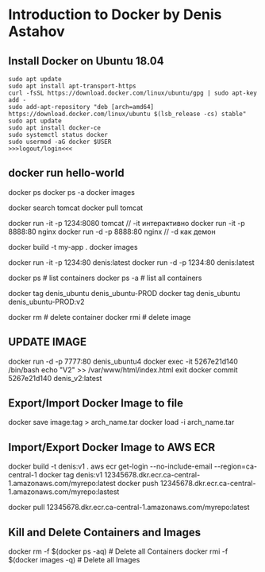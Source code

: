 # Introduction to Docker by Denis Astahov


## Install Docker on Ubuntu 18.04
```
sudo apt update
sudo apt install apt-transport-https
curl -fsSL https://download.docker.com/linux/ubuntu/gpg | sudo apt-key add -
sudo add-apt-repository "deb [arch=amd64] https://download.docker.com/linux/ubuntu $(lsb_release -cs) stable"
sudo apt update
sudo apt install docker-ce
sudo systemctl status docker
sudo usermod -aG docker $USER
>>>logout/login<<<
```

## docker run hello-world

docker ps
docker ps -a
docker images


docker search tomcat
docker pull tomcat

docker run -it -p 1234:8080 tomcat // -it интерактивно
docker run -it -p 8888:80 nginx
docker run -d -p 8888:80 nginx // -d как демон

docker build -t my-app .
docker images

docker run -it  -p 1234:80  denis:latest
docker run -d -p  1234:80  denis:latest

docker  ps     # list containers
docker  ps -a  # list all containers

docker tag denis_ubuntu denis_ubuntu-PROD
docker tag denis_ubuntu denis_ubuntu-PROD:v2

docker rm   # delete container
docker rmi  # delete image

## UPDATE IMAGE
docker run -d -p 7777:80 denis_ubuntu4
docker exec -it 5267e21d140 /bin/bash
echo "V2" >> /var/www/html/index.html
exit
docker commit 5267e21d140 denis_v2:latest

## Export/Import Docker Image to file
docker save image:tag > arch_name.tar
docker load -i arch_name.tar


## Import/Export Docker Image to AWS ECR
docker build -t denis:v1 .
aws ecr get-login --no-include-email --region=ca-central-1 
docker tag  denis:v1  12345678.dkr.ecr.ca-central-1.amazonaws.com/myrepo:latest
docker push 12345678.dkr.ecr.ca-central-1.amazonaws.com/myrepo:lastest

docker pull 12345678.dkr.ecr.ca-central-1.amazonaws.com/myrepo:latest



## Kill and Delete Containers and Images
docker rm -f $(docker ps -aq)        # Delete all Containers
docker rmi -f $(docker images -q)    # Delete all Images